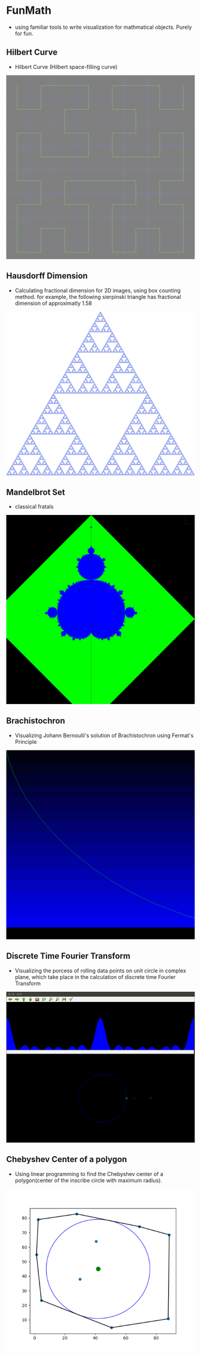 # FunMath

* using familiar tools to write visualization for mathmatical objects. Purely for fun.

## Hilbert Curve

* Hilbert Curve (Hilbert space-filling curve)

![hilbert](images/hilbert.png)

## Hausdorff Dimension

* Calculating fractional dimension for 2D images, using box counting method. 
  for example, the following sierpinski triangle has fractional dimension of approximatly 1.58

![sierpinski](images/1024-Sierpinski_triangle.png)

## Mandelbrot Set

* classical fratals

![mandelbrot](images/mandelbrot.png)

## Brachistochron

* Visualizing Johann Bernoulli's solution of Brachistochron using Fermat's Principle

![bernoulli's brachistochron](images/brachistochron.png)

## Discrete Time Fourier Transform

* Visualizing the porcess of rolling data points on unit circle in complex plane, which take
  place in the calculation of discrete time Fourier Transform

![dtft](images/dtft.png)

## Chebyshev Center of a polygon

* Using linear programming to find the Chebyshev center of a polygon(center of the inscribe circle with maximum radius).

![chebyshev](images/chebyshev_center.png)
